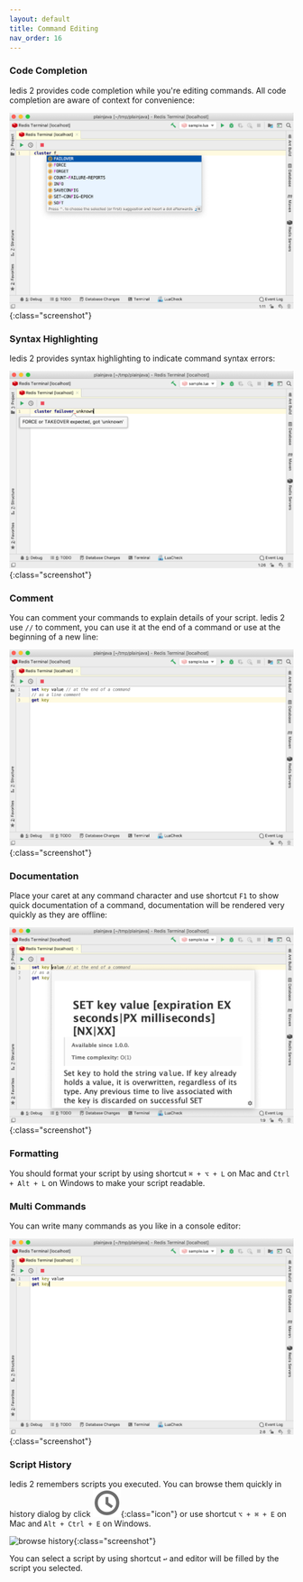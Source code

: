 ```yaml
---
layout: default
title: Command Editing
nav_order: 16
---
```


### Code Completion
Iedis 2 provides code completion while you're editing commands. All code completion are aware of context for convenience:

![auto completion](/assets/images/command-editing/auto-completion2.png){:class="screenshot"}

### Syntax Highlighting
Iedis 2 provides syntax highlighting to indicate command syntax errors:

![syntax highlighting](/assets/images/command-editing/syntax-highlighting2.png){:class="screenshot"}

### Comment
You can comment your commands to explain details of your script. Iedis 2 use ```//``` to comment, you can use it at the end of a command or use at the beginning of a new line:

![comment](/assets/images/command-editing/comment2.png){:class="screenshot"}

### Documentation
Place your caret at any command character and use shortcut ```F1``` to show quick documentation of a command, documentation will be rendered very quickly as they are offline: 

![documentation](/assets/images/command-editing/documentation2.png){:class="screenshot"}

### Formatting
You should format your script by using shortcut ```⌘ + ⌥ + L``` on Mac and ```Ctrl + Alt + L``` on Windows to make your script readable.

### Multi Commands
You can write many commands as you like in a console editor:

![multi commands](/assets/images/command-editing/multi-commands2.png){:class="screenshot"}

### Script History
Iedis 2 remembers scripts you executed. You can browse them quickly in history dialog by click ![history](/assets/images/command-editing/history2.png){:class="icon"} or use shortcut
```⌥ + ⌘ + E``` on Mac and ```Alt + Ctrl + E``` on Windows.

![browse history](/assets/images/command-editing/browse-history2.png){:class="screenshot"}

You can select a script by using shortcut ```↩``` and editor will be filled by the script you selected.